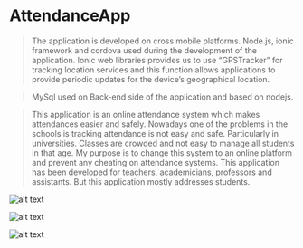 # AttendanceApp

 > The application is developed on cross mobile platforms. Node.js, 
 ionic framework and cordova used during the development of the application.
 Ionic web libraries provides us to use “GPSTracker” for tracking location 
 services and this function allows applications to provide periodic updates 
 for the device’s geographical location. 
 
 > MySql used on Back-end side of the application and based on nodejs.

 > This application is an online attendance system which makes attendances easier and safely.
 Nowadays one of the problems in the schools is tracking attendance is not easy and safe. 
 Particularly in universities. Classes are crowded and not easy to manage all students in that age. 
 My purpose is to change this system to an online platform and prevent any cheating on attendance systems. This application has been developed for teachers, academicians, professors and assistants. But this application mostly addresses students. 
 
 ![alt text](https://ibb.co/mSJ4HGV)
 
 ![alt text](https://ibb.co/F7R8FCY)
 
 ![alt text](https://ibb.co/7VMspsS)

